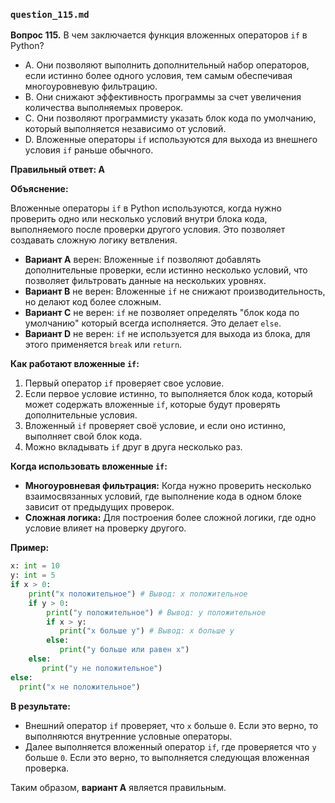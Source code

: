 ### `question_115.md`

**Вопрос 115.** В чем заключается функция вложенных операторов `if` в Python?

- A. Они позволяют выполнить дополнительный набор операторов, если истинно более одного условия, тем самым обеспечивая многоуровневую фильтрацию.
- B. Они снижают эффективность программы за счет увеличения количества выполняемых проверок.
- C. Они позволяют программисту указать блок кода по умолчанию, который выполняется независимо от условий.
- D. Вложенные операторы `if` используются для выхода из внешнего условия `if` раньше обычного.

**Правильный ответ: A**

**Объяснение:**

Вложенные операторы `if` в Python используются, когда нужно проверить одно или несколько условий внутри блока кода, выполняемого после проверки другого условия. Это позволяет создавать сложную логику ветвления.

*   **Вариант A** верен: Вложенные `if` позволяют добавлять дополнительные проверки, если истинно несколько условий, что позволяет фильтровать данные на нескольких уровнях.
*   **Вариант B** не верен: Вложенные `if` не снижают производительность, но делают код более сложным.
*   **Вариант C** не верен: `if` не позволяет определять "блок кода по умолчанию" который всегда исполняется. Это делает `else`.
*   **Вариант D** не верен: `if` не используется для выхода из блока, для этого применяется `break` или `return`.

**Как работают вложенные `if`:**

1.  Первый оператор `if` проверяет свое условие.
2.  Если первое условие истинно, то выполняется блок кода, который может содержать вложенные `if`, которые будут проверять дополнительные условия.
3.  Вложенный `if` проверяет своё условие, и если оно истинно, выполняет свой блок кода.
4. Можно вкладывать `if` друг в друга несколько раз.

**Когда использовать вложенные `if`:**
*   **Многоуровневая фильтрация:**  Когда нужно проверить несколько взаимосвязанных условий, где выполнение кода в одном блоке зависит от предыдущих проверок.
*   **Сложная логика:**  Для построения более сложной логики, где одно условие влияет на проверку другого.

**Пример:**

```python
x: int = 10
y: int = 5
if x > 0:
    print("x положительное") # Вывод: x положительное
    if y > 0:
        print("y положительное") # Вывод: y положительное
        if x > y:
           print("x больше y") # Вывод: x больше y
        else:
           print("y больше или равен x")
    else:
       print("y не положительное")
else:
  print("x не положительное")
```
**В результате:**
*  Внешний оператор `if` проверяет, что `x` больше `0`. Если это верно, то выполняются внутренние условные операторы.
*  Далее выполняется вложенный оператор `if`, где проверяется что `y` больше `0`. Если это верно, то выполняется следующая вложенная проверка.

Таким образом, **вариант A** является правильным.

